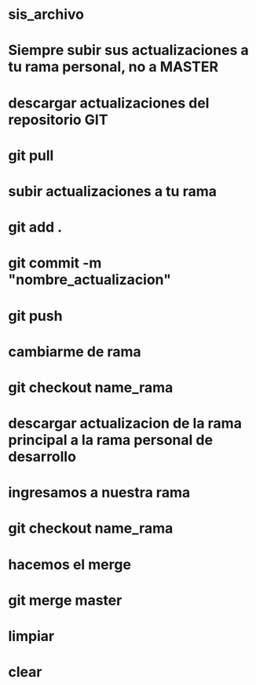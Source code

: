 # sis_archivo
# Siempre subir sus actualizaciones a tu rama personal, no a MASTER

# descargar actualizaciones del repositorio GIT
# git pull 

# subir actualizaciones a tu rama
# git add .
# git commit -m "nombre_actualizacion"
# git push

# cambiarme de rama
# git checkout name_rama

# descargar actualizacion de la rama principal a la rama personal de desarrollo
# ingresamos a nuestra rama
# git checkout name_rama
# hacemos el merge
# git merge master

# limpiar
# clear
